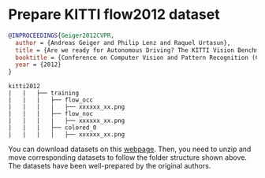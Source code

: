 # Prepare KITTI flow2012 dataset

<!-- [DATASET] -->

```bibtex
@INPROCEEDINGS{Geiger2012CVPR,
  author = {Andreas Geiger and Philip Lenz and Raquel Urtasun},
  title = {Are we ready for Autonomous Driving? The KITTI Vision Benchmark Suite},
  booktitle = {Conference on Computer Vision and Pattern Recognition (CVPR)},
  year = {2012}
}
```

```text
kitti2012
|   |   ├── training
|   |   |   ├── flow_occ
|   |   |   |   ├── xxxxxx_xx.png
|   |   |   ├── flow_noc
|   |   |   |   ├── xxxxxx_xx.png
|   |   |   ├── colored_0
|   |   |   |   ├── xxxxxx_xx.png
```

You can download datasets on this [webpage](http://www.cvlibs.net/datasets/kitti/user_login.php). Then, you need to unzip and move corresponding datasets to follow the folder structure shown above. The datasets have been well-prepared by the original authors.
